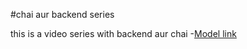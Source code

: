 #chai aur backend series

this is a video series with backend aur chai
-[Model link](https://app.eraser.io/workspace/YtPqZ1VogxGy1jzIDkzj)